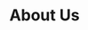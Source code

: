 ---
title: About Us
slug: about
seo:
  metaTitle: About ProfessionalWebsiteGriffin
  metaDescription: Learn more about our company and team
sections:
  - type: Hero
    heading: About Our Company
    subheading: Our story, mission, and values
    image: /images/about-hero.jpg
  - type: CallToAction
    title: Join Our Team
    text: We're always looking for talented individuals to join our team.
    actions:
      - type: Button
        label: View Careers
        url: /careers
        variant: primary
---